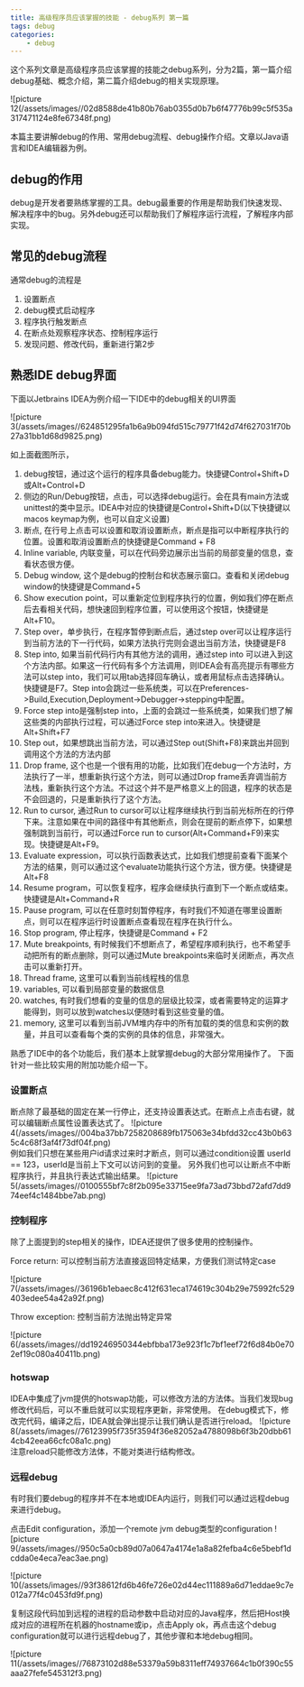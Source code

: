 ```yaml
---
title: 高级程序员应该掌握的技能 - debug系列 第一篇
tags: debug
categories:
    - debug
---
```


这个系列文章是高级程序员应该掌握的技能之debug系列，分为2篇，第一篇介绍debug基础、概念介绍，第二篇介绍debug的相关实现原理。

![picture 12(/assets/images//02d8588de41b80b76ab0355d0b7b6f47776b99c5f535a317471124e8fe67348f.png)  

本篇主要讲解debug的作用、常用debug流程、debug操作介绍。文章以Java语言和IDEA编辑器为例。

## debug的作用

debug是开发者要熟练掌握的工具。debug最重要的作用是帮助我们快速发现、解决程序中的bug。另外debug还可以帮助我们了解程序运行流程，了解程序内部实现。

## 常见的debug流程

通常debug的流程是
1. 设置断点
2. debug模式启动程序
3. 程序执行触发断点
4. 在断点处观察程序状态、控制程序运行
5. 发现问题、修改代码，重新进行第2步

## 熟悉IDE debug界面

下面以Jetbrains IDEA为例介绍一下IDE中的debug相关的UI界面

![picture 3(/assets/images//624851295fa1b6a9b094fd515c79771f42d74f627031f70b27a31bb1d68d9825.png)  

如上面截图所示，

1) debug按钮，通过这个运行的程序具备debug能力。快捷键Control+Shift+D或Alt+Control+D
2) 侧边的Run/Debug按钮，点击，可以选择debug运行。会在具有main方法或unittest的类中显示。IDEA中对应的快捷键是Control+Shift+D(以下快捷键以macos keymap为例，也可以自定义设置)
3) 断点, 在行号上点击可以设置和取消设置断点，断点是指可以中断程序执行的位置。设置和取消设置断点的快捷键是Command + F8
4) Inline variable, 内联变量，可以在代码旁边展示出当前的局部变量的信息，查看状态很方便。
5) Debug window, 这个是debug的控制台和状态展示窗口。查看和关闭debug window的快捷键是Command+5
6) Show execution point，可以重新定位到程序执行的位置，例如我们停在断点后去看相关代码，想快速回到程序位置，可以使用这个按钮，快捷键是Alt+F10。
7) Step over，单步执行，在程序暂停到断点后，通过step over可以让程序运行到当前方法的下一行代码，如果方法执行完则会退出当前方法，快捷键是F8
8) Step into, 如果当前代码行内有其他方法的调用，通过step into 可以进入到这个方法内部。如果这一行代码有多个方法调用，则IDEA会有高亮提示有哪些方法可以step into，我们可以用tab选择回车确认，或者用鼠标点击选择确认。快捷键是F7。Step into会跳过一些系统类，可以在Preferences->Build,Execution,Deployment->Debugger->stepping中配置。
9) Force step into是强制step into，上面的会跳过一些系统类，如果我们想了解这些类的内部执行过程，可以通过Force step into来进入。快捷键是Alt+Shift+F7
10) Step out，如果想跳出当前方法，可以通过Step out(Shift+F8)来跳出并回到调用这个方法的方法内部
11) Drop frame, 这个也是一个很有用的功能，比如我们在debug一个方法时，方法执行了一半，想重新执行这个方法，则可以通过Drop frame丢弃调当前方法栈，重新执行这个方法。不过这个并不是严格意义上的回退，程序的状态是不会回退的，只是重新执行了这个方法。
12) Run to cursor, 通过Run to cursor可以让程序继续执行到当前光标所在的行停下来。注意如果在中间的路径中有其他断点，则会在提前的断点停下，如果想强制跳到当前行，可以通过Force run to cursor(Alt+Command+F9)来实现。快捷键是Alt+F9。
13) Evaluate expression，可以执行函数表达式，比如我们想提前查看下面某个方法的结果，则可以通过这个evaluate功能执行这个方法，很方便。快捷键是Alt+F8
14) Resume program，可以恢复程序，程序会继续执行直到下一个断点或结束。快捷键是Alt+Command+R
15) Pause program, 可以在任意时刻暂停程序，有时我们不知道在哪里设置断点，则可以在程序运行时设置断点查看现在程序在执行什么。
16) Stop program, 停止程序，快捷键是Command + F2
17) Mute breakpoints, 有时候我们不想断点了，希望程序顺利执行，也不希望手动把所有的断点删除，则可以通过Mute breakpoints来临时关闭断点，再次点击可以重新打开。
18) Thread frame, 这里可以看到当前线程栈的信息
19) variables, 可以看到局部变量的数据信息
20) watches, 有时我们想看的变量的信息的层级比较深，或者需要特定的运算才能得到，则可以放到watches以便随时看到这些变量的值。
21) memory, 这里可以看到当前JVM堆内存中的所有加载的类的信息和实例的数量，并且可以查看每个类的实例的具体的信息，非常强大。


熟悉了IDE中的各个功能后，我们基本上就掌握debug的大部分常用操作了。
下面针对一些比较实用的附加功能介绍一下。

### 设置断点

断点除了最基础的固定在某一行停止，还支持设置表达式。在断点上点击右键，就可以编辑断点属性设置表达式了。
![picture 4(/assets/images//004ba37bb7258208689fb175063e34bfdd32cc43b0b635c4c68f3af4f73df04f.png)  
例如我们只想在某些用户id请求过来时才断点，则可以通过condition设置 userId == 123，userId是当前上下文可以访问到的变量。
另外我们也可以让断点不中断程序执行，并且执行表达式输出结果。
![picture 5(/assets/images//0100555bf7c8f2b095e33715ee9fa73ad73bbd72afd7dd974eef4c1484bbe7ab.png)  

### 控制程序

除了上面提到的step相关的操作，IDEA还提供了很多使用的控制操作。

Force return: 可以控制当前方法直接返回特定结果，方便我们测试特定case

![picture 7(/assets/images//36196b1ebaec8c412f631eca174619c304b29e75992fc529403edee54a42a92f.png)  

Throw exception: 控制当前方法抛出特定异常

![picture 6(/assets/images//dd19246950344ebfbba173e923f1c7bf1eef72f6d84b0e702ef19c080a40411b.png)  

### hotswap

IDEA中集成了jvm提供的hotswap功能，可以修改方法的方法体。当我们发现bug修改代码后，可以不重启就可以实现程序更新，非常使用。
在debug模式下，修改完代码，编译之后，IDEA就会弹出提示让我们确认是否进行reload。
![picture 8(/assets/images//76123995f735f3594f36e82052a4788098b6f3b20dbb614cb42eea66cfc08a1c.png)  
注意reload只能修改方法体，不能对类进行结构修改。

### 远程debug

有时我们要debug的程序并不在本地或IDEA内运行，则我们可以通过远程debug来进行debug。

点击Edit configuration，添加一个remote jvm debug类型的configuration
![picture 9(/assets/images//950c5a0cb89d07a0647a4174e1a8a82fefba4c6e5bebf1dcdda0e4eca7eac3ae.png)  

![picture 10(/assets/images//93f38612fd6b46fe726e02d44ec111889a6d71eddae9c7e012a77f4c0453fd9f.png)  

复制这段代码加到远程的进程的启动参数中启动对应的Java程序，然后把Host换成对应的进程所在机器的hostname或ip，点击Apply ok，再点击这个debug configuration就可以进行远程debug了，其他步骤和本地debug相同。

![picture 11(/assets/images//76873102d88e53379a59b8311eff74937664c1b0f390c55aaa27fefe545312f3.png)  

